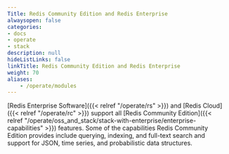 ```yaml
---
Title: Redis Community Edition and Redis Enterprise
alwaysopen: false
categories:
- docs
- operate
- stack
description: null
hideListLinks: false
linkTitle: Redis Community Edition and Redis Enterprise
weight: 70
aliases:
    - /operate/modules
---
```


[Redis Enterprise Software]({{< relref "/operate/rs" >}}) and [Redis Cloud]({{< relref "/operate/rc" >}}) support all [Redis Community Edition]({{< relref "/operate/oss_and_stack/stack-with-enterprise/enterprise-capabilities" >}}) features. Some of the capabilities Redis Community Edition provides include querying, indexing, and full-text search and support for JSON, time series, and probabilistic data structures.
